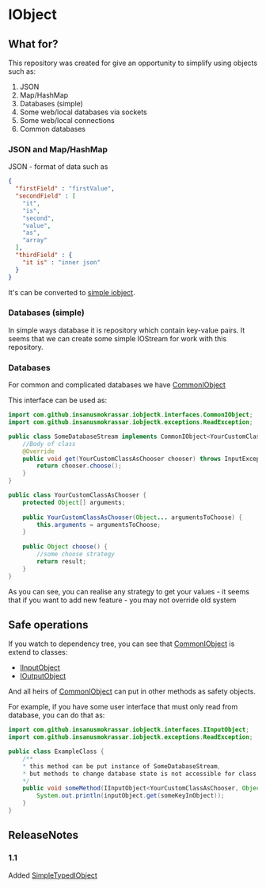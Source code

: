 # IObject
## What for?
This repository was created for give an opportunity to simplify using objects such as:

1. JSON
2. Map/HashMap 
3. Databases (simple)
4. Some web/local databases via sockets
5. Some web/local connections
6. Common databases

### JSON and Map/HashMap
JSON - format of data such as
```json
{
  "firstField" : "firstValue",
  "secondField" : [
    "it",
    "is",
    "second",
    "value",
    "as",
    "array"
  ],
  "thirdField" : {
    "it is" : "inner json"
  }
}
```

It's can be converted to [simple iobject](src/main/java/com/github/insanusmokrassar/iobjectk/realisations/SimpleIObject.java).

### Databases (simple)
In simple ways database it is repository which contain key-value pairs. It seems that we can create some simple IOStream for work with this repository.

### Databases
For common and complicated databases we have [CommonIObject](src/main/java/com/github/insanusmokrassar/iobjectk/interfaces/CommonIObject.java)

This interface can be used as:
```java
import com.github.insanusmokrassar.iobjectk.interfaces.CommonIObject;
import com.github.insanusmokrassar.iobjectk.exceptions.ReadException;

public class SomeDatabaseStream implements CommonIObject<YourCustomClassAsChooser, Object> {
    //Body of class
    @Override
    public void get(YourCustomClassAsChooser chooser) throws InputException{
        return chooser.choose();
    }
}

public class YourCustomClassAsChooser {
    protected Object[] arguments;
    
    public YourCustomClassAsChooser(Object... argumentsToChoose) {
        this.arguments = argumentsToChoose;
    }
    
    public Object choose() {
        //some choose strategy
        return result;
    }
}
```

As you can see, you can realise any strategy to get your values - it seems that if you want to add new feature - you may not override old system

## Safe operations
If you watch to dependency tree, you can see that [CommonIObject](src/main/java/com/github/insanusmokrassar/iobjectk/interfaces/CommonIObject.java) is extend to classes:

* [IInputObject](src/main/java/com/github/insanusmokrassar/iobjectk/interfaces/IInputObject.java)
* [IOutputObject](src/main/java/com/github/insanusmokrassar/iobjectk/interfaces/IOutputObject.java)

And all heirs of [CommonIObject](src/main/java/com/github/insanusmokrassar/iobjectk/interfaces/CommonIObject.java) can put in other methods as safety objects.

For example, if you have some user interface that must only read from database, you can do that as:
```java
import com.github.insanusmokrassar.iobjectk.interfaces.IInputObject;
import com.github.insanusmokrassar.iobjectk.exceptions.ReadException;

public class ExampleClass {
    /**
    * this method can be put instance of SomeDatabaseStream, 
    * but methods to change database state is not accessible for class
    */
    public void someMethod(IInputObject<YourCustomClassAsChooser, Object> inputObject) {
        System.out.println(inputObject.get(someKeyInObject));
    }
}
```

## ReleaseNotes

### 1.1

Added [SimpleTypedIObject](src/main/kotlin/com/github/insanusmokrassar/iobjectk/realisations/SimpleTypedIObject.kt)
